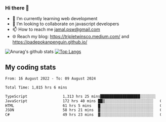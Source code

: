 ### Hi there 👋

<!--
**padepokanpenguin/padepokanpenguin** is a ✨ _special_ ✨ repository because its `README.md` (this file) appears on your GitHub profile.
-->

- 🌱 I’m currently learning  web development
- 👯 I’m looking to collaborate on javascript developers
- 📫 How to reach me jamal.psw@gmail.com
- 🌐 Reach my blog:
   https://tripletwinsco.medium.com/ and
   https://padepokanpenguin.github.io/

![Anurag's github stats](https://github-readme-stats.vercel.app/api?username=padepokanpenguin&count_private=true&disable_animations=false&show_icons=true&theme=default)
[![Top Langs](https://github-readme-stats.vercel.app/api/top-langs/?username=padepokanpenguin&theme=default&layout=compact)](https://github.com/padepokanpenguin)

## My coding stats

<!--START_SECTION:waka-->

```txt
From: 16 August 2022 - To: 09 August 2024

Total Time: 1,815 hrs 6 mins

TypeScript                1,313 hrs 25 mins██████████████████░░░░░░░   72.36 %
JavaScript                172 hrs 40 mins ██▒░░░░░░░░░░░░░░░░░░░░░░   09.51 %
HTML                      61 hrs 5 mins   █░░░░░░░░░░░░░░░░░░░░░░░░   03.37 %
JSON                      58 hrs 21 mins  ▓░░░░░░░░░░░░░░░░░░░░░░░░   03.22 %
C#                        49 hrs 23 mins  ▓░░░░░░░░░░░░░░░░░░░░░░░░   02.72 %
```

<!--END_SECTION:waka-->


